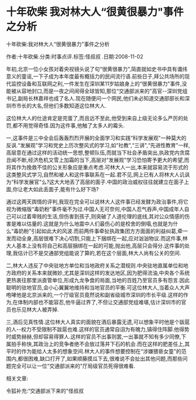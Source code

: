 # 十年砍柴  我对林大人“很黄很暴力"事件之分析    
    
十年砍柴:我对林大人“很黄很暴力"事件之分析    
作者:十年砍柴.分类:时事点评.标签:怪叔叔 .日期:2008-11-02    
年初,北京一位小女孩对着央视镜头说了句“很黄很暴力",简直就如史书中具有谶纬意义的童谣,一下子成为本年度最有概括力的民间流行语.前些日子,拜公共场所的现代监控设备和互联网之利,一件发生在深圳某11岁姑娘身上的“很黄很暴力"事件,没能被从容地封口,而是一夜之间闹得全球皆知,那位“交通部派来的"高官--深圳党组书记,副局长林嘉祥也成了名人.现在随便问一个网民,他们未必知道交通部部长和深圳市市长的大名,但他们多数知道这位林大人.    
这位林大人的仕途肯定是完蛋了,而且远不至此,他受到来自上级无论多么严厉的处罚,都不用觉得奇怪.因为这件事,他触了太多人的霉头.    
一,这事件是三中全会后轰轰烈烈开展的全面学习和实践“科学发展观"一种莫大的反讽.“发展观"学习和党史上历次整风式的学习,如“社教",“三讲",“先进性教育"一样,高层意在通过这样的活动统一思想,整顿队伍,而就当下社会矛盾突出,执政党内贪腐丑闻不断,经济危机又雪上加霜的当下,高层对“发展观"学习恐怕寄予更大的希望,而将其作为挽救不佳的公关形象应是重点考虑.可林大人一出,本来就容易流于形式的这类整风式学习,自然和被人和这件事联系在一起.君不见,网上已有人将林大人讥讽为“科学发展官"么?这大大地丢了高层的面子.中国的政治威权往往就建立在面子上面,你让老大如此丢面子,能有什么好下场?    
通过这两天舆情的评判,我现在完全可以说林大人这件事已经发酵为政治事件,将它视为微缩版“毒奶粉"事件毫不为过.中国人无可奈何,中国人忍气吞声,中国成年人自己可以过着卑贱的生活,但伤害到孩子,则突破了人道伦理的底线,其对公众情感的伤害是难以估量的.这就是为什么地震中人们最伤心的是校舍的倒塌,也就是为什么“毒奶粉"引起如此大的风波.而前两件事牵扯执政集团方方面面的利益纠葛,牵一发而动全身,高层很难下决心切割,只能上下捆绑在一起,应对汹汹物议.而这件事,林大人基本上没有将自己和高层捆绑在一起的可能,抛出他,高层只会得分.这件事的处理,我估计已不是交通部党组能说了算的,若在这个层面,林大人尚有公关的空间.    
二,林大人违反了中央驻地方单位和当地政府关系之潜规则.中央驻地直属单位和地方政府的关系本来就微妙,尤其是深圳这样的发达地区,因为肥得流油,中央各个系统更热衷往那里派直管单位,形成九龙争食的局面,当地的百姓乃至官员多有怨言.因此聪明的驻地官员,会小心翼翼地维持和当地官员的平衡.可这位林大人,当着众人大声咆哮他是北京派来的,一个厅级官员竟然说和副省级城市深圳的市长平级.这样的作为,在体制内部也不能容忍,他牛逼过界了,不但让交通部党组难堪,估计深圳市的官员也乐见林大人被弄掉.    
三,酒后见真性情.这位林大人真实的面貌在酒后暴露无遗,可以想象平时他是个跋扈的人--权力不受限制不跋扈也难.这样的官员通常自诩为有魄力,镇得住阵脚.他得势时威势赫赫,但却容易得罪人.这样的官员不出事则罢,一出事就不知有多少同僚,下属拍手称快,其政治上的竞争者绝不会放过落井下石的机会.而在这样的肥差任上,其平时的作为能给人太多的想象空间.林大人的事件想要控制在“涉嫌猥亵女童"的范围内,都很困难,缺口打开了,如果顺藤摸瓜下去,很难说不会扯出其他问题,而那些问题完全可以让一位“交通部派来的"厅局级官员死得很难看.    
    
相关文章:    
令狐补充:“交通部派下来的"怪叔叔